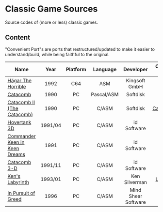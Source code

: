 # Classic Game Sources

Source codes of (more or less) classic games.

## Content

"Convenient Port"s are ports that restructured/updated to make it easier to understand/build, while being faithful to the original.

| Name                                                           |  Year   | Platform |  Language  |      Developer      |     Convenient port(s)     |
| -------------------------------------------------------------- | :-----: | :------: | :--------: | :-----------------: | :------------------------: |
| [Hägar The Horrible][Hägar The Horrible]                       |  1992   |   C64    |    ASM     |    Kingsoft GmbH    |                            |
| [Catacomb][Catacomb]                                           |  1990   |    PC    | Pascal/ASM |      Softdisk       |                            |
| [Catacomb II (The Catacomb)][Catacomb II (The Catacomb)]       |  1990   |    PC    |   C/ASM    |      Softdisk       | [CatacombSDL][CatacombSDL] |
| [Hovertank 3D][Hovertank 3D]                                   | 1991/04 |    PC    |   C/ASM    |     id Software     |                            |
| [Commander Keen in Keen Dreams][Commander Keen in Keen Dreams] |  1991   |    PC    |   C/ASM    |     id Software     |                            |
| [Catacomb 3-D][Catacomb 3-D]                                   | 1991/11 |    PC    |   C/ASM    |     id Software     |                            |
| [Ken's Labyrinth][Ken's Labyrinth]                             | 1993/01 |    PC    |   C/ASM    |    Ken Silverman    |   [LAB3D/SDL][LAB3D/SDL]   |
| [In Pursuit of Greed][In Pursuit of Greed]                     |  1996   |    PC    |   C/ASM    | Mind Shear Software |                            |

<!-- Sources; keep in the same order as the table -->

[Catacomb 3-D]: https://github.com/commercial-game-sources/catacomb_3d
[Catacomb II (The Catacomb)]: https://github.com/commercial-game-sources/catacomb_ii
[Catacomb]: https://github.com/commercial-game-sources/catacomb
[Commander Keen in Keen Dreams]: https://github.com/commercial-game-sources/commander_keen_in_keen_dreams
[Hägar The Horrible]: https://github.com/commercial-game-sources/hagar_the_horrible
[Hovertank 3D]: https://github.com/commercial-game-sources/hovertank_3d
[In Pursuit of Greed]: https://github.com/commercial-game-sources/in_pursuit_of_greed
[Ken's Labyrinth]: https://github.com/commercial-game-sources/kens_labyrinth

<!-- Convenient ports; keep in alphabetic order -->

[CatacombSDL]: https://github.com/Blzut3/CatacombSDL
[LAB3D/SDL]: https://github.com/sacredbanana/lab3d-sdl
